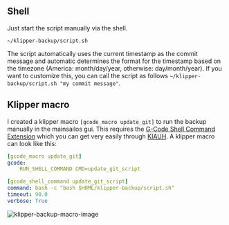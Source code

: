 ## Shell
Just start the script manually via the shell.

```shell
~/klipper-backup/script.sh
```

The script automatically uses the current timestamp as the commit message and automatic determines the format for the timestamp based on the timezone (America: month/day/year, otherwise: day/month/year). If you want to customize this, you can call the script as follows `~/klipper-backup/script.sh "my commit message"`.

## Klipper macro
I created a klipper macro `[gcode_macro update_git]` to run the backup manually in the mainsailos gui. This requires the [G-Code Shell Command Extension](https://github.com/th33xitus/kiauh/blob/master/docs/gcode_shell_command.md) which you can get very easily through [KIAUH](https://github.com/th33xitus/kiauh).
A klipper macro can look like this:
```yaml
[gcode_macro update_git]
gcode:
    RUN_SHELL_COMMAND CMD=update_git_script

[gcode_shell_command update_git_script]
command: bash -c "bash $HOME/klipper-backup/script.sh"
timeout: 90.0
verbose: True
```

![klipper-backup-macro-image](https://i.imgur.com/UglWf6t.png)